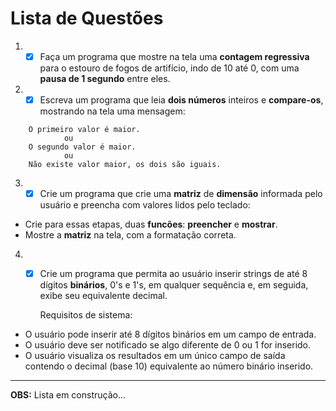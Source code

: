# Lista de Questões
1. - [x] Faça um programa que mostre na tela uma <strong>contagem regressiva</strong> para o estouro de fogos de artifício, indo de 10 até 0, com uma <strong>pausa de 1 segundo</strong> entre eles.
2. - [x] Escreva um programa que leia <strong>dois números</strong> inteiros e <strong>compare-os</strong>, mostrando na tela uma mensagem:
``` 
    O primeiro valor é maior.
            ou
    O segundo valor é maior.
            ou
    Não existe valor maior, os dois são iguais.
```    

3. - [x] Crie um programa que crie uma <strong>matriz</strong> de <strong>dimensão</strong> informada pelo usuário e preencha com valores lidos pelo teclado:

* Crie para essas etapas, duas <strong>funcões</strong>: <strong>preencher</strong> e <strong>mostrar</strong>.
* Mostre a <strong>matriz</strong> na tela, com a formatação correta.

4. - [x] Crie um programa que permita ao usuário inserir strings de até 8 dígitos <strong>binários</strong>, 0's e 1's, em qualquer sequência e, em seguida, exibe seu equivalente decimal.

        Requisitos de sistema:

* O usuário pode inserir até 8 dígitos binários em um campo de entrada.
* O usuário deve ser notificado se algo diferente de 0 ou 1 for inserido.
* O usuário visualiza os resultados em um único campo de saída contendo o decimal (base 10) equivalente ao número binário inserido.


***
**OBS:** Lista em construção...